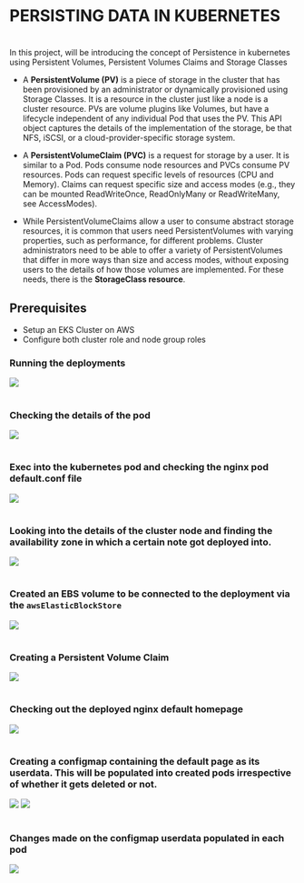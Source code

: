 # PERSISTING DATA IN KUBERNETES
#

In this project, will be introducing the concept of Persistence in kubernetes using Persistent Volumes, Persistent Volumes Claims and Storage Classes

- A **PersistentVolume (PV)** is a piece of storage in the cluster that has been provisioned by an administrator or dynamically provisioned using Storage Classes. It is a resource in the cluster just like a node is a cluster resource. PVs are volume plugins like Volumes, but have a lifecycle independent of any individual Pod that uses the PV. This API object captures the details of the implementation of the storage, be that NFS, iSCSI, or a cloud-provider-specific storage system.

- A **PersistentVolumeClaim (PVC)** is a request for storage by a user. It is similar to a Pod. Pods consume node resources and PVCs consume PV resources. Pods can request specific levels of resources (CPU and Memory). Claims can request specific size and access modes (e.g., they can be mounted ReadWriteOnce, ReadOnlyMany or ReadWriteMany, see AccessModes).

- While PersistentVolumeClaims allow a user to consume abstract storage resources, it is common that users need PersistentVolumes with varying properties, such as performance, for different problems. Cluster administrators need to be able to offer a variety of PersistentVolumes that differ in more ways than size and access modes, without exposing users to the details of how those volumes are implemented. For these needs, there is the **StorageClass resource**.

## Prerequisites

- Setup an EKS Cluster on AWS
- Configure both cluster role and node group roles
  

### Running the deployments

![](./IMG/1.pods.jpg)
#

### Checking the details of the pod

![](./IMG/2.describe.jpg)
#

### Exec into the kubernetes pod and checking the nginx pod default.conf file

![](./IMG/3.exec.jpg)
#

### Looking into the details of the cluster node and finding the availability zone in which a certain note got deployed into.

![](./IMG/4.info.jpg)
#

### Created an EBS volume to be connected to the deployment via the `awsElasticBlockStore`

![](./IMG/5.vol.jpg)
#

### Creating a Persistent Volume Claim

![](./IMG/6.pvc.jpg)
#

### Checking out the deployed nginx default homepage

![](./IMG/7.nginx.jpg)
#

### Creating a configmap containing the default page as its userdata. This will be populated into created pods irrespective of whether it gets deleted or not.

![](./IMG/8.configmap.jpg)
![](./IMG/9.configmap.jpg)
#

### Changes made on the configmap userdata populated in each pod

![](./IMG/10.changed.jpg)
#